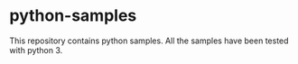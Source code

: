 # python-samples
This repository contains python samples. All the samples have been tested with python 3.
